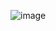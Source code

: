 ![image](https://user-images.githubusercontent.com/63600732/161994208-abd3d8c2-b425-4263-aac2-40d89a4180da.png)
